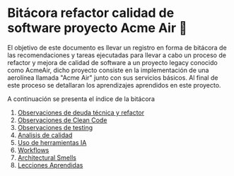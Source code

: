 # Bitácora refactor calidad de software proyecto Acme Air :rocket:

El objetivo de este documento es llevar un registro en forma de bitácora
de las recomendaciones y tareas ejecutadas para llevar a cabo un proceso
de refactor y mejora de calidad de software a un proyecto legacy
conocido como AcmeAir, dicho proyecto consiste en la implementación
de una aerolínea llamada "Acme Air" junto con sus servicios básicos.
Al final de este proceso se detallaran los aprendizajes aprendidos en este proyecto.


A continuación se presenta el índice de la bitácora

1. [Observaciones de deuda técnica y refactor](DeudaTecnica.md)
2. [Observaciones de Clean Code](CleanCode.md)
3. [Observaciones de testing](Testing.md)
4. [Analisis de calidad](QualityAnalysis.md)
5. [Uso de herramientas IA](HerramientasIA.md)
7. [Workflows](Workflows.md)
8. [Architectural Smells](ArchitecturalSmells.md)
9. [Lecciones Aprendidas](LeccionesAprendidas.md)

